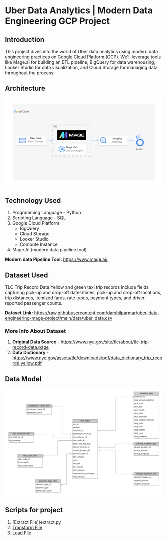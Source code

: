 # Uber Data Analytics | Modern Data Engineering GCP Project

## Introduction
This project dives into the world of Uber data analytics using modern data engineering practices on Google Cloud Platform (GCP). We'll leverage tools like Mage.ai for building an ETL pipeline, BigQuery for data warehousing, Looker Studio for data visualization, and Cloud Storage for managing data throughout the process.

## Architecture
![Project Architecure](architecture.jpg)

## Technology Used
1. Programming Language - Python
2. Scripting Language - SQL
3. Google Cloud Platform
     - BigQuery
     - Cloud Storage
     - Looker Studio
     - Compute Instance
4. Mage.AI (modern data pipeline tool)

**Modern data Pipeline Tool:** https://www.mage.ai/

## Dataset Used
TLC Trip Record Data Yellow and green taxi trip records include fields capturing pick-up and drop-off dates/times, pick-up and drop-off locations, trip distances, itemized fares, rate types, payment types, and driver-reported passenger counts.

**Dataset Link:** https://raw.githubusercontent.com/darshilparmar/uber-data-engineering-mage-project/main/data/uber_data.csv

### More Info About Dataset
1. **Original Data Source** - https://www.nyc.gov/site/tlc/about/tlc-trip-record-data.page
2. **Data Dictionary** - https://www.nyc.gov/assets/tlc/downloads/pdf/data_dictionary_trip_records_yellow.pdf

## Data Model
![Data Model Image](data_model.jpeg)

## Scripts for project
1. [Extract File](extract.py
2. [Transform File](transform.py)
3. [Load File](load.py)
